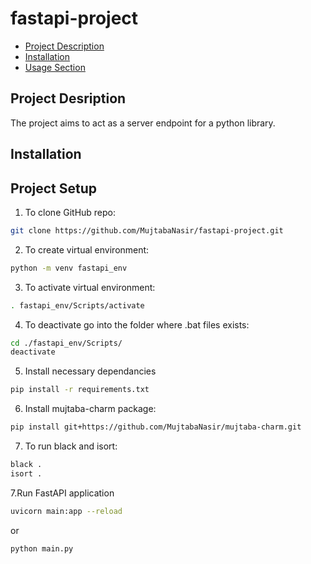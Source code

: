 # fastapi-project

- [Project Description](#project-description)
- [Installation](#installation)
- [Usage Section](#usage-section)

## Project Desription
The project aims to act as a server endpoint for a python library.

## Installation

## Project Setup
1. To clone GitHub repo:
```bash
git clone https://github.com/MujtabaNasir/fastapi-project.git
```

2. To create virtual environment:
```bash
python -m venv fastapi_env
```

3. To activate virtual environment:
```bash
. fastapi_env/Scripts/activate
```

4. To deactivate go into the folder where .bat files exists:
```bash
cd ./fastapi_env/Scripts/
deactivate
```

5. Install necessary dependancies
```bash
pip install -r requirements.txt
```

6. Install mujtaba-charm package:
```bash
pip install git+https://github.com/MujtabaNasir/mujtaba-charm.git
```

7. To run black and isort:
```bash
black .
isort .
```

7.Run FastAPI application
```bash
uvicorn main:app --reload
```
or
```bash
python main.py
```

